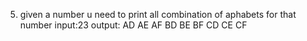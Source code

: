 5. given a number u need to print all combination of aphabets for that number
   input:23
   output:
AD
AE
AF
BD
BE
BF
CD
CE
CF
